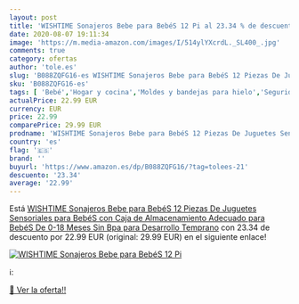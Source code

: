 ```yaml
---
layout: post
title: 'WISHTIME Sonajeros Bebe para BebéS 12 Pi al 23.34 % de descuento'
date: 2020-08-07 19:11:34
image: 'https://m.media-amazon.com/images/I/514ylYXcrdL._SL400_.jpg'
comments: true
category: ofertas
author: 'tole.es'
slug: 'B088ZQFG16-es WISHTIME Sonajeros Bebe para BebéS 12 Piezas De Juguetes...'
sku: 'B088ZQFG16-es'
tags: [ 'Bebé','Hogar y cocina','Moldes y bandejas para hielo','Seguridad','Utensilios de bar','Utensilios de cocina','Vigilabebés','bebe','bebés', ]
actualPrice: 22.99 EUR
currency: EUR
price: 22.99
comparePrice: 29.99 EUR
prodname: 'WISHTIME Sonajeros Bebe para BebéS 12 Piezas De Juguetes Sensoriales para BebéS con Caja de Almacenamiento Adecuado para BebéS De 0-18 Meses Sin Bpa para Desarrollo Temprano'
country: 'es'
flag: '🇪🇸'
brand: ''
buyurl: 'https://www.amazon.es/dp/B088ZQFG16/?tag=tolees-21'
descuento: '23.34'
average: '22.99'
---
```


Está [WISHTIME Sonajeros Bebe para BebéS 12 Piezas De Juguetes Sensoriales para BebéS con Caja de Almacenamiento Adecuado para BebéS De 0-18 Meses Sin Bpa para Desarrollo Temprano](https://www.amazon.es/dp/B088ZQFG16/?tag=tolees-21) con 23.34 de descuento por 22.99 EUR (original: 29.99 EUR) en el siguiente enlace!

[![WISHTIME Sonajeros Bebe para BebéS 12 Pi](https://m.media-amazon.com/images/I/514ylYXcrdL._SL400_.jpg)](https://www.amazon.es/dp/B088ZQFG16/?tag=tolees-21)

ℹ️:


[🛒 Ver la oferta!!](https://www.amazon.es/dp/B088ZQFG16/?tag=tolees-21)

